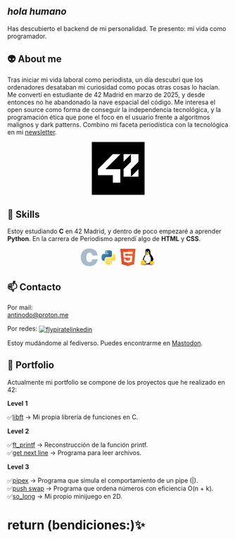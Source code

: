 ## _hola humano_

Has descubierto el backend de mi personalidad. Te presento: mi vida como programador. 

## 👽️ About me

Tras iniciar mi vida laboral como periodista, un día descubrí que los ordenadores desataban mi curiosidad como pocas otras cosas lo hacían. Me convertí en estudiante de 42 Madrid en marzo de 2025, y desde entonces no he abandonado la nave espacial del código. Me interesa el open source como forma de conseguir la independencia tecnológica, y la programación ética que pone el foco en el usuario frente a algoritmos malignos y dark patterns. Combino mi faceta periodística con la tecnológica en mi <a href="https://antinodo.substack.com" target="_blank" rel="noopener noreferrer">newsletter</a>.

<div align="center">
   <a href="https://profile.intra.42.fr/users/albegar2">
  <img src="./42logo.png" alt="flypirate42" width="120" height="120" />
   </a>
</div>

## 📝 Skills

Estoy estudiando __C__ en 42 Madrid, y dentro de poco empezaré a aprender __Python__. En la carrera de Periodismo aprendí algo de __HTML__ y __CSS__. 
<div align="center">
<img src="https://github.com/devicons/devicon/blob/master/icons/c/c-original.svg" alt="c" height="40"/>
<img src="https://github.com/devicons/devicon/blob/master/icons/python/python-original.svg" width="40" height="40"/>
<img src="https://github.com/devicons/devicon/blob/master/icons/html5/html5-original.svg" width="40" height="40"/>
<img src="https://github.com/devicons/devicon/blob/master/icons/linux/linux-original.svg" width="40" height="40"/>
</div>

## 📫 Contacto  
Por mail:  
antinodo@proton.me  

Por redes:
<a href="https://linkedin.com/in/flypirate" target="blank"><img align="center" src="https://raw.githubusercontent.com/rahuldkjain/github-profile-readme-generator/master/src/images/icons/Social/linked-in-alt.svg" alt="flypiratelinkedin" height="30" width="40" /></a>  

Estoy mudándome al fediverso. Puedes encontrarme en [Mastodon](https://masto.es/@vladberto). 

## 🎨 Portfolio
Actualmente mi portfolio se compone de los proyectos que he realizado en 42:  

__Level__ __1__  

✅[libft](https://github.com/flypirate/libft) -> Mi propia librería de funciones en C.  

__Level__ __2__  

✅[ft_printf](https://github.com/flypirate/ft_printf) -> Reconstrucción de la función printf.  
✅[get next line](https://github.com/flypirate/getnextline) -> Programa para leer archivos.  

__Level__ __3__  

✅[pipex](https://github.com/flypirate/pipex) -> Programa que simula el comportamiento de un pipe (|).  
✅[push swap](https://github.com/flypirate/pushswap) -> Programa que ordena números con eficiencia O(n + k).  
✅[so_long](https://github.com/flypirate/so_long) -> Mi propio minijuego en 2D.  

# return (bendiciones:)✨

